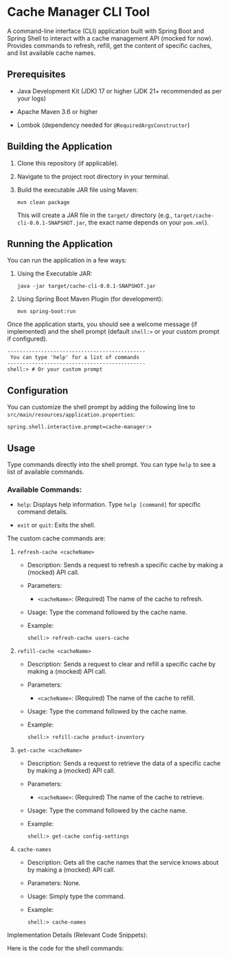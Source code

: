Cache Manager CLI Tool
======================

A command-line interface (CLI) application built with Spring Boot and Spring Shell to interact with a cache management API (mocked for now). Provides commands to refresh, refill, get the content of specific caches, and list available cache names.

Prerequisites
-------------

-   Java Development Kit (JDK) 17 or higher (JDK 21+ recommended as per your logs)

-   Apache Maven 3.6 or higher

-   Lombok (dependency needed for `@RequiredArgsConstructor`)

Building the Application
------------------------

1.  Clone this repository (if applicable).

2.  Navigate to the project root directory in your terminal.

3.  Build the executable JAR file using Maven:

    ```
    mvn clean package

    ```

    This will create a JAR file in the `target/` directory (e.g., `target/cache-cli-0.0.1-SNAPSHOT.jar`, the exact name depends on your `pom.xml`).

Running the Application
-----------------------

You can run the application in a few ways:

1.  Using the Executable JAR:

    ```
    java -jar target/cache-cli-0.0.1-SNAPSHOT.jar

    ```

2.  Using Spring Boot Maven Plugin (for development):

    ```
    mvn spring-boot:run

    ```

Once the application starts, you should see a welcome message (if implemented) and the shell prompt (default `shell:>` or your custom prompt if configured).

```
---------------------------------------------
 You can type 'help' for a list of commands
---------------------------------------------
shell:> # Or your custom prompt

```

Configuration
-------------

You can customize the shell prompt by adding the following line to `src/main/resources/application.properties`:

```
spring.shell.interactive.prompt=cache-manager:>

```

Usage
-----

Type commands directly into the shell prompt. You can type `help` to see a list of available commands.

### Available Commands:

-   `help`: Displays help information. Type `help [command]` for specific command details.

-   `exit` or `quit`: Exits the shell.

The custom cache commands are:

1.  `refresh-cache <cacheName>`

    -   Description: Sends a request to refresh a specific cache by making a (mocked) API call.

    -   Parameters:

        -   `<cacheName>`: (Required) The name of the cache to refresh.

    -   Usage: Type the command followed by the cache name.

    -   Example:

        ```
        shell:> refresh-cache users-cache

        ```

2.  `refill-cache <cacheName>`

    -   Description: Sends a request to clear and refill a specific cache by making a (mocked) API call.

    -   Parameters:

        -   `<cacheName>`: (Required) The name of the cache to refill.

    -   Usage: Type the command followed by the cache name.

    -   Example:

        ```
        shell:> refill-cache product-inventory

        ```

3.  `get-cache <cacheName>`

    -   Description: Sends a request to retrieve the data of a specific cache by making a (mocked) API call.

    -   Parameters:

        -   `<cacheName>`: (Required) The name of the cache to retrieve.

    -   Usage: Type the command followed by the cache name.

    -   Example:

        ```
        shell:> get-cache config-settings

        ```

4.  `cache-names`

    -   Description: Gets all the cache names that the service knows about by making a (mocked) API call.

    -   Parameters: None.

    -   Usage: Simply type the command.

    -   Example:

        ```
        shell:> cache-names

        ```

Implementation Details (Relevant Code Snippets):

Here is the code for the shell commands: